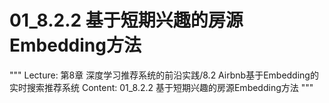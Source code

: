 # 01_8.2.2 基于短期兴趣的房源Embedding方法

"""
Lecture: 第8章 深度学习推荐系统的前沿实践/8.2 Airbnb基于Embedding的实时搜索推荐系统
Content: 01_8.2.2 基于短期兴趣的房源Embedding方法
"""

